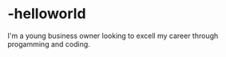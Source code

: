 # -helloworld
I'm a young business owner looking to excell my career through progamming and coding.
